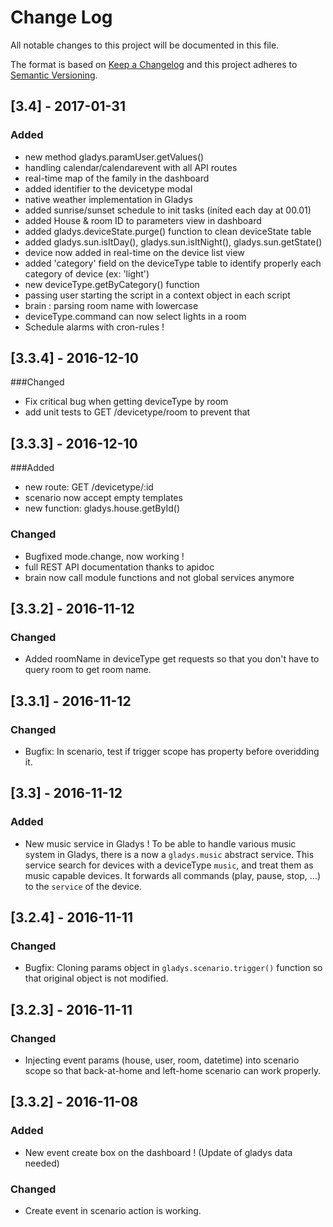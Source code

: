 # Change Log
All notable changes to this project will be documented in this file.

The format is based on [Keep a Changelog](http://keepachangelog.com/) 
and this project adheres to [Semantic Versioning](http://semver.org/).

## [3.4] - 2017-01-31
### Added
- new method gladys.paramUser.getValues()
- handling calendar/calendarevent with all API routes
- real-time map of the family in the dashboard
- added identifier to the devicetype modal
- native weather implementation in Gladys
- added sunrise/sunset schedule to init tasks (inited each day at 00.01)
- added House & room ID to parameters view in dashboard
- added gladys.deviceState.purge() function to clean deviceState table
- added gladys.sun.isItDay(), gladys.sun.isItNight(), gladys.sun.getState()
- device now added in real-time on the device list view
- added 'category' field on the deviceType table to identify properly each category of device (ex: 'light')
- new deviceType.getByCategory() function
- passing user starting the script in a context object in each script 
- brain : parsing room name with lowercase
- deviceType.command can now select lights in a room
- Schedule alarms with cron-rules ! 

## [3.3.4] - 2016-12-10
###Changed
- Fix critical bug when getting deviceType by room
- add unit tests to GET /devicetype/room to prevent that

## [3.3.3] - 2016-12-10
###Added
- new route: GET /devicetype/:id
- scenario now accept empty templates
- new function: gladys.house.getById()

### Changed
- Bugfixed mode.change, now working !
- full REST API documentation thanks to apidoc
- brain now call module functions and not global services anymore

## [3.3.2] - 2016-11-12
### Changed
- Added roomName in deviceType get requests so that you don't have to query room to get room name.

## [3.3.1] - 2016-11-12
### Changed
- Bugfix: In scenario, test if trigger scope has property before overidding it.

## [3.3] - 2016-11-12
### Added
- New music service in Gladys ! To be able to handle various music system in Gladys, there is a now a `gladys.music` abstract service.
This service search for devices with a deviceType `music`, and treat them as music capable devices.
It forwards all commands (play, pause, stop, ...) to the `service` of the device.

## [3.2.4] - 2016-11-11
### Changed
- Bugfix: Cloning params object in  `gladys.scenario.trigger()` function so that original object is not modified.

## [3.2.3] - 2016-11-11
### Changed
- Injecting event params (house, user, room, datetime) into scenario scope so that back-at-home and left-home scenario can work properly.

## [3.3.2] - 2016-11-08
### Added
- New event create box on the dashboard ! (Update of gladys data needed)

### Changed
- Create event in scenario action is working.
